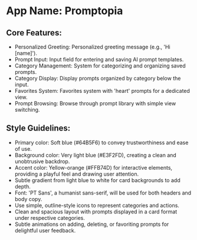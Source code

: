 # **App Name**: Promptopia

## Core Features:

- Personalized Greeting: Personalized greeting message (e.g., 'Hi [name]').
- Prompt Input: Input field for entering and saving AI prompt templates.
- Category Management: System for categorizing and organizing saved prompts.
- Category Display: Display prompts organized by category below the input.
- Favorites System: Favorites system with 'heart' prompts for a dedicated view.
- Prompt Browsing: Browse through prompt library with simple view switching.

## Style Guidelines:

- Primary color: Soft blue (#64B5F6) to convey trustworthiness and ease of use.
- Background color: Very light blue (#E3F2FD), creating a clean and unobtrusive backdrop.
- Accent color: Yellow-orange (#FFB74D) for interactive elements, providing a playful feel and drawing user attention.
- Subtle gradient from light blue to white for card backgrounds to add depth.
- Font: 'PT Sans', a humanist sans-serif, will be used for both headers and body copy.
- Use simple, outline-style icons to represent categories and actions.
- Clean and spacious layout with prompts displayed in a card format under respective categories.
- Subtle animations on adding, deleting, or favoriting prompts for delightful user feedback.